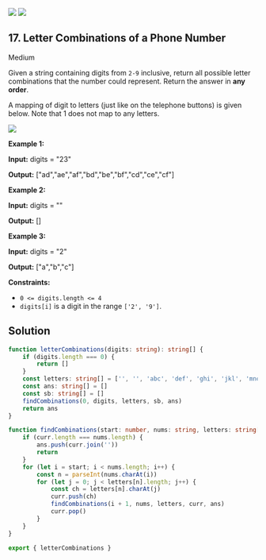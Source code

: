 [![](https://img.shields.io/github/stars/LeetCode-Top-Interview-150/LeetCode-Top-Interview-150?label=Stars&style=flat-square)](https://github.com/LeetCode-Top-Interview-150/LeetCode-Top-Interview-150)
[![](https://img.shields.io/github/forks/LeetCode-Top-Interview-150/LeetCode-Top-Interview-150?label=Fork%20me%20on%20GitHub%20&style=flat-square)](https://github.com/LeetCode-Top-Interview-150/LeetCode-Top-Interview-150/fork)

## 17\. Letter Combinations of a Phone Number

Medium

Given a string containing digits from `2-9` inclusive, return all possible letter combinations that the number could represent. Return the answer in **any order**.

A mapping of digit to letters (just like on the telephone buttons) is given below. Note that 1 does not map to any letters.

![](https://upload.wikimedia.org/wikipedia/commons/thumb/7/73/Telephone-keypad2.svg/200px-Telephone-keypad2.svg.png)

**Example 1:**

**Input:** digits = "23"

**Output:** ["ad","ae","af","bd","be","bf","cd","ce","cf"] 

**Example 2:**

**Input:** digits = ""

**Output:** [] 

**Example 3:**

**Input:** digits = "2"

**Output:** ["a","b","c"] 

**Constraints:**

*   `0 <= digits.length <= 4`
*   `digits[i]` is a digit in the range `['2', '9']`.

## Solution

```typescript
function letterCombinations(digits: string): string[] {
    if (digits.length === 0) {
        return []
    }
    const letters: string[] = ['', '', 'abc', 'def', 'ghi', 'jkl', 'mno', 'pqrs', 'tuv', 'wxyz']
    const ans: string[] = []
    const sb: string[] = []
    findCombinations(0, digits, letters, sb, ans)
    return ans
}

function findCombinations(start: number, nums: string, letters: string[], curr: string[], ans: string[]): void {
    if (curr.length === nums.length) {
        ans.push(curr.join(''))
        return
    }
    for (let i = start; i < nums.length; i++) {
        const n = parseInt(nums.charAt(i))
        for (let j = 0; j < letters[n].length; j++) {
            const ch = letters[n].charAt(j)
            curr.push(ch)
            findCombinations(i + 1, nums, letters, curr, ans)
            curr.pop()
        }
    }
}

export { letterCombinations }
```